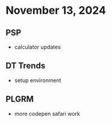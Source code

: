 # November 13, 2024

## PSP
- calculator updates

## DT Trends
- setup environment

## PLGRM
- more codepen safari work

